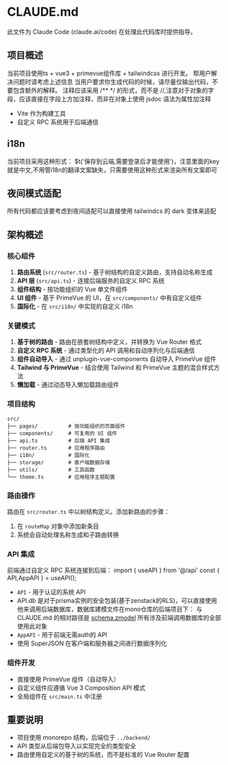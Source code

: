 # CLAUDE.md

此文件为 Claude Code (claude.ai/code) 在处理此代码库时提供指导。

## 项目概述

当前项目使用ts + vue3 + primevue组件库 + tailwindcss 进行开发。
帮用户解决问题时请考虑上述信息
当用户要求你生成代码的时候，请尽量仅输出代码，不要包含额外的解释。
注释应该采用 /** */ 的形式，而不是 //,注意对于对象的字段，应该直接在字段上方加注释，而非在对象上使用 jsdoc 语法为属性加注释

- Vite 作为构建工具
- 自定义 RPC 系统用于后端通信
## i18n
当前项目采用这种形式： $t('保存到云端,需要登录后才能使用')，注意里面的key就是中文,不用管i18n的翻译文案缺失，只需要使用这种形式来渲染所有文案即可

## 夜间模式适配
所有代码都应该要考虑到夜间适配可以直接使用 tailwindcs 的 dark 变体来适配

## 架构概述

### 核心组件

1. **路由系统** (`src/router.ts`) - 基于树结构的自定义路由，支持自动名称生成
2. **API 层** (`src/api.ts`) - 连接后端服务的自定义 RPC 系统
3. **组件结构** - 按功能组织的 Vue 单文件组件
5. **UI 组件** - 基于 PrimeVue 的 UI，在 `src/components/` 中有自定义组件
6. **国际化** - 在 `src/i18n/` 中实现的自定义 i18n

### 关键模式

1. **基于树的路由** - 路由在嵌套树结构中定义，并转换为 Vue Router 格式
2. **自定义 RPC 系统** - 通过类型化的 API 调用和自动序列化与后端通信
3. **组件自动导入** - 通过 unplugin-vue-components 自动导入 PrimeVue 组件
4. **Tailwind 与 PrimeVue** - 结合使用 Tailwind 和 PrimeVue 主题的混合样式方法
5. **懒加载** - 通过动态导入懒加载路由组件

### 项目结构

```
src/
├── pages/          # 按功能组织的页面组件
├── components/     # 可复用的 UI 组件
├── api.ts          # 后端 API 集成
├── router.ts       # 应用程序路由
├── i18n/           # 国际化
├── storage/        # 客户端数据存储
├── utils/          # 工具函数
└── theme.ts        # 应用程序主题配置
```

### 路由操作

路由在 `src/router.ts` 中以树结构定义。添加新路由的步骤：
1. 在 `routeMap` 对象中添加新条目
2. 系统会自动处理名称生成和子路由转换

### API 集成

前端通过自定义 RPC 系统连接到后端：
import { useAPI } from '@/api'
const { API,AppAPI } = useAPI();

- `API` - 用于认证的系统 API
-  API.db 是对于prisma实例的安全包装(基于zenstack的RLS)，可以直接使用他来调用后端数据库，数据库建模文件在mono仓库的后端项目下： 与 CLAUDE.md 的相对路径是 [schema.zmodel](../backend/schema.zmodel) 所有涉及前端调用数据库的全部使用此对象
- `AppAPI` - 用于前端无需auth的 API
- 使用 SuperJSON 在客户端和服务器之间进行数据序列化

### 组件开发

- 直接使用 PrimeVue 组件（自动导入）
- 自定义组件应遵循 Vue 3 Composition API 模式
- 全局组件在 `src/main.ts` 中注册

## 重要说明

- 项目使用 monorepo 结构，后端位于 `../backend/`
- API 类型从后端包导入以实现完全的类型安全
- 路由使用自定义的基于树的系统，而不是标准的 Vue Router 配置